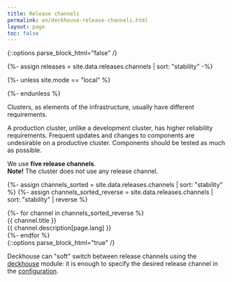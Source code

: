 ```yaml
---
title: Release channels
permalink: en/deckhouse-release-channels.html
layout: page
toc: false
---
```

{::options parse_block_html="false" /}

<link rel="stylesheet" type="text/css" href='{{ assets["releases.css"].digest_path | true_relative_url }}' />
{%- assign releases = site.data.releases.channels | sort: "stability" -%}

{%- unless site.mode == "local" %}
<!--#include virtual="/{{ page.lang }}/includes/releases.html" -->
{%- endunless %}

<div class="page__container page_releases">

<div class="releases__info">
<p>Clusters, as elements of the infrastructure, usually have different requirements.</p>
<p>A production cluster, unlike a development cluster, has higher reliability requirements. Frequent updates and changes to components are undesirable on a productive cluster. Components should be tested as much as possible.
</p>
We use <b>five release channels</b>.
</div>

<div id="releases__stale__block" class="releases__info releases__stale__warning" >
  <strong>Note!</strong> The cluster does not use any release channel.
</div>

{%- assign channels_sorted = site.data.releases.channels | sort: "stability" %}
{%- assign channels_sorted_reverse = site.data.releases.channels | sort: "stability" | reverse  %}

<div class="releases__menu">
{%- for channel in channels_sorted_reverse %}
    <div class="releases__menu-item releases__menu--channel--{{ channel.name }}">
        <div class="releases__menu-item-header">
            <div class="releases__menu-item-title releases__menu--channel--{{ channel.name }}">
                {{ channel.title }}
            </div>
        </div>
        <div class="releases__menu-item-description">
            {{ channel.description[page.lang] }}
        </div>
    </div>
{%- endfor %}
</div>

</div>
{::options parse_block_html="true" /}

Deckhouse can "soft" switch between release channels using the [deckhouse](modules/002-deckhouse/) module: it is enough to specify the desired release channel in the [configuration](modules/002-deckhouse/configuration.html#parameters-releasechannel).
